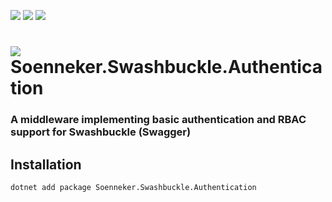 [![](https://img.shields.io/nuget/v/Soenneker.Swashbuckle.Authentication.svg?style=for-the-badge)](https://www.nuget.org/packages/Soenneker.Swashbuckle.Authentication/)
[![](https://img.shields.io/github/actions/workflow/status/soenneker/soenneker.swashbuckle.authentication/publish-package.yml?style=for-the-badge)](https://github.com/soenneker/soenneker.swashbuckle.authentication/actions/workflows/publish-package.yml)
[![](https://img.shields.io/nuget/dt/Soenneker.Swashbuckle.Authentication.svg?style=for-the-badge)](https://www.nuget.org/packages/Soenneker.Swashbuckle.Authentication/)

# ![](https://user-images.githubusercontent.com/4441470/224455560-91ed3ee7-f510-4041-a8d2-3fc093025112.png) Soenneker.Swashbuckle.Authentication
### A middleware implementing basic authentication and RBAC support for Swashbuckle (Swagger)

## Installation

```
dotnet add package Soenneker.Swashbuckle.Authentication
```
